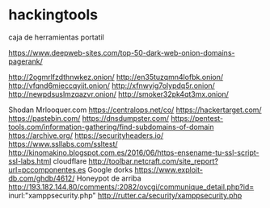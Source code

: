 # hackingtools
caja de herramientas portatil

https://www.deepweb-sites.com/top-50-dark-web-onion-domains-pagerank/

http://2ogmrlfzdthnwkez.onion/
http://en35tuzqmn4lofbk.onion/
http://vfqnd6mieccqyiit.onion/
http://xfnwyig7olypdq5r.onion/
http://newpdsuslmzqazvr.onion/
http://smoker32pk4qt3mx.onion/

Shodan
Mrlooquer.com
https://centralops.net/co/
https://hackertarget.com/
https://pastebin.com/
https://dnsdumpster.com/
https://pentest-tools.com/information-gathering/find-subdomains-of-domain
https://archive.org/
https://securityheaders.io/
https://www.ssllabs.com/ssltest/
http://kinomakino.blogspot.com.es/2016/06/https-ensename-tu-ssl-script-ssl-labs.html
cloudflare
http://toolbar.netcraft.com/site_report?url=pccomponentes.es
Google dorks
https://www.exploit-db.com/ghdb/4612/
Honeypot de arriba 
http://193.182.144.80/comments/:2082/ovcgi/communique_detail.php?id=
inurl:"xamppsecurity.php"
http://rutter.ca/security/xamppsecurity.php


